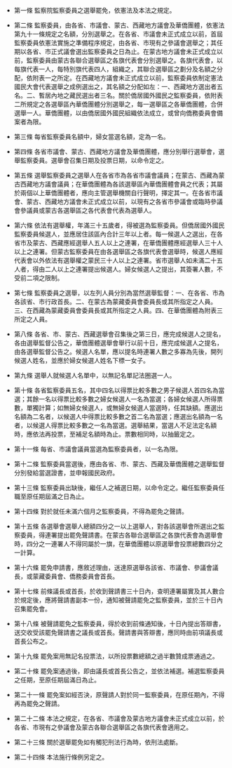 * 第一條 監察院監察委員之選舉罷免，依憲法及本法之規定。

* 第二條 監察委員，由各省、市議會、蒙古、西藏地方議會及華僑團體，依憲法第九十一條規定之名額，分別選舉之。在各省、市議會未正式成立以前，首屆監察委員依憲法實施之準備程序規定，由各省、市現有之參議會選舉之；其任期以各省、市正式議會選出監察委員之日為止。在蒙古地方議會未正式成立以前，監察委員由蒙古各聯合選舉區之各旗代表會分別選舉之。各旗代表會，以每旗代表一人，每特別旗代表四人，組織之，其聯合選舉區之劃分及名額之分配，依附表一之所定。在西藏地方議會未正式成立以前，監察委員依制定憲法國民大會代表選舉之成例選出之，其名額之分配如左：一、西藏地方選出者五名。二、暫居內地之藏民選出者三名。關於僑居國外國民之監察委員，依附表二所規定之各選舉區內華僑團體分別選舉之，每一選舉區之各華僑團體，合併選舉一人。華僑團體，以由僑居國外國民組織依法成立，或曾向僑務委員會備案者為限。

* 第三條 每省監察委員名額中，婦女當選名額，定為一名。

* 第四條 各省市議會、蒙古、西藏地方議會及華僑團體，應分別舉行選舉會，選舉監察委員。選舉會召集日期及投票日期，以命令定之。

* 第五條 選舉監察委員之選舉人在各省市為各省市議會議員；在蒙古、西藏為蒙古西藏地方議會議員；在華僑團體為各該選舉區內華僑團體會員之代表；其屬於兩個以上華僑團體者，應向主管選舉機關自行聲明，擇定其一。在各省市議會、蒙古、西藏地方議會未正式成立以前，以現有之各省市參議會或臨時參議會參議員或蒙古各選舉區之各代表會代表為選舉人。

* 第六條 依法有選舉權，年滿三十五歲者，得被選為監察委員。但僑居國外國民監察委員候選人，並應居住該區內合計三年以上者。每一候選人之選出，在各省市及蒙古、西藏應經選舉人五人以上之連署，在華僑團體應經選舉人三十人以上之連署。但蒙古監察委員在由各選舉區之各旗代表會選舉時，候選人應經代表會以外依法有選舉權之蒙民三十人以上之連署。省市選舉人如未滿二十五人者，得由二人以上之連署提出候選人。婦女候選人之提出，其簽署人數，不受前二項之限制。

* 第七條 監察委員之選舉，以左列人員分別為當然選舉監督：一、在各省、市為各該省、市行政首長。二、在蒙古為蒙藏委員會委員長或其所指定之人員。三、在西藏為蒙藏委員會委員長或其所指定之人員。四、在華僑團體為附表三所定之人員。

* 第八條 各省、市、蒙古、西藏選舉會召集後之第三日，應完成候選人之提名，各由選舉監督公告之，華僑團體選舉會舉行以前十日，應完成候選人之提名，由各選舉監督公告之。候選人名單，應以提名時連署人數之多寡為先後，開列候選人姓名，並應於婦女候選人姓名下標一女子。

* 第九條 選舉人就候選人名單中，以無記名單記法圈選一人。

* 第十條 各省監察委員五名，其中四名以得票比較多數之男子候選人首四名為當選；其餘一名以得票比較多數之婦女候選人一名為當選；各婦女候選人所得票數，單獨計算；如無婦女候選人，或無婦女候選人當選時，任其缺額。應選出名額為二名者，以候選人中得票比較多數之首二名為當選；應選出名額為一名者，以候選人得票比較多數之一名為當選。選舉結果，當選人不足法定名額時，應依法再投票，至補足名額時為止。票數相同時，以抽籤定之。

* 第十一條 每省、市議會議員當選為監察委員者，以一名為限。

* 第十二條 監察委員當選後，應由各省、市、蒙古、西藏及華僑團體之選舉監督分別發給當選證書，並申報國民政府。

* 第十三條 監察委員出缺後，繼任人之補選日期，以命令定之。繼任監察委員任職至原任期屆滿之日為止。

* 第十四條 對於就任未滿六個月之監察委員，不得為罷免之聲請。

* 第十五條 各選舉會選舉人總額四分之一以上選舉人，對各該選舉會所選出之監察委員，得連署提出罷免聲請書。在蒙古各聯合選舉區之各旗代表會為選舉會時，四分之一連署人不得同屬於一旗，在華僑團體以原選舉會投票總數四分之一計算。

* 第十六條 罷免申請書，應敘述理由，送達原選舉各該省、市議會、參議會議長，或蒙藏委員會、僑務委員會首長。

* 第十七條 前條議長或首長，於收到聲請書三十日內，查明連署屬實及其人數合於規定後，應將聲請書副本一份，通知被聲請罷免之監察委員，並於三十日內召集罷免會。

* 第十八條 被聲請罷免之監察委員，得於收到前條通知後，十日內提出答辯書，送交收受該罷免聲請書之議長或首長。聲請書與答辯書，應同時由前項議長或首長公布之。

* 第十九條 罷免案用無記名投票法，以所投票數總額之過半數贊成票通過之。

* 第二十條 罷免案通過後，即由議長或首長公告之，並依法補選。補選監察委員之任期，至原任期屆滿日為止。

* 第二十一條 罷免案如經否決，原聲請人對於同一監察委員，在原任期內，不得再為罷免之聲請。

* 第二十二條 本法之規定，在各省、市議會及蒙古地方議會未正式成立以前，於各省、市現有之參議會及蒙古各聯合選舉區之各旗代表會適用之。

* 第二十三條 關於選舉罷免如有觸犯刑法行為時，依刑法處斷。

* 第二十四條 本法施行條例另定之。

